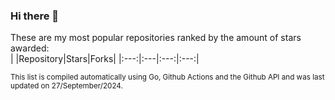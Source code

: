 ### Hi there 👋
These are my most popular repositories ranked by the amount of stars awarded:<br>
| |Repository|Stars|Forks|
|:---:|:---|:---:|:---:|

<sub>This list is compiled automatically using Go, Github Actions and the Github API and was last updated on 27/September/2024.</sub>
